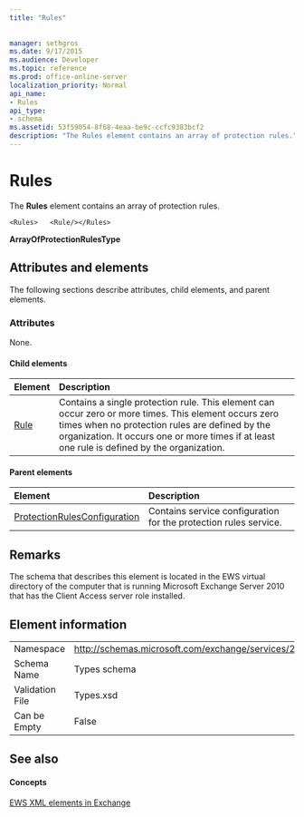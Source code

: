 ```yaml
---
title: "Rules"
 
 
manager: sethgros
ms.date: 9/17/2015
ms.audience: Developer
ms.topic: reference
ms.prod: office-online-server
localization_priority: Normal
api_name:
- Rules
api_type:
- schema
ms.assetid: 53f59054-8f68-4eaa-be9c-ccfc9383bcf2
description: "The Rules element contains an array of protection rules."
---
```


# Rules

The **Rules** element contains an array of protection rules. 
  
```
<Rules>   <Rule/></Rules>
```

 **ArrayOfProtectionRulesType**
## Attributes and elements

The following sections describe attributes, child elements, and parent elements.
  
### Attributes

None.
  
#### Child elements

|**Element**|**Description**|
|:-----|:-----|
|[Rule](rule.md) <br/> |Contains a single protection rule. This element can occur zero or more times. This element occurs zero times when no protection rules are defined by the organization. It occurs one or more times if at least one rule is defined by the organization.  <br/> |
   
#### Parent elements

|**Element**|**Description**|
|:-----|:-----|
|[ProtectionRulesConfiguration](protectionrulesconfiguration.md) <br/> |Contains service configuration for the protection rules service.  <br/> |
   
## Remarks

The schema that describes this element is located in the EWS virtual directory of the computer that is running Microsoft Exchange Server 2010 that has the Client Access server role installed.
  
## Element information

|||
|:-----|:-----|
|Namespace  <br/> |http://schemas.microsoft.com/exchange/services/2006/types  <br/> |
|Schema Name  <br/> |Types schema  <br/> |
|Validation File  <br/> |Types.xsd  <br/> |
|Can be Empty  <br/> |False  <br/> |
   
## See also

#### Concepts

[EWS XML elements in Exchange](ews-xml-elements-in-exchange.md)

